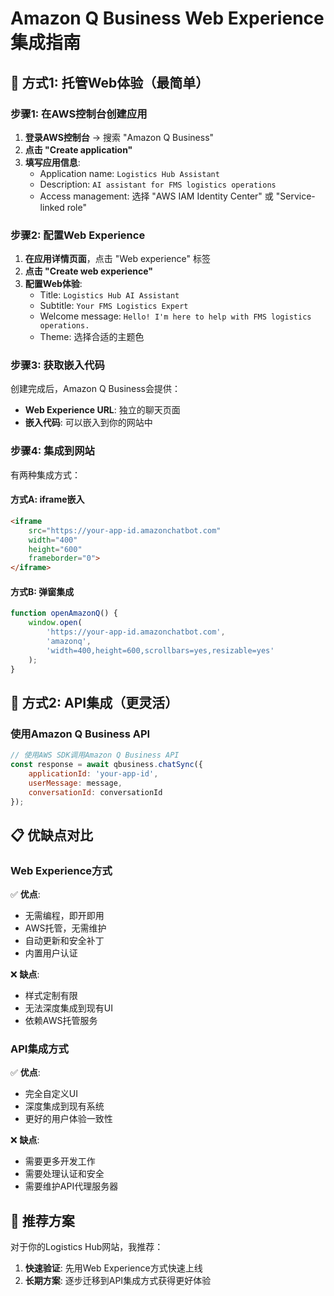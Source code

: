 # Amazon Q Business Web Experience 集成指南

## 🚀 方式1: 托管Web体验（最简单）

### 步骤1: 在AWS控制台创建应用
1. **登录AWS控制台** → 搜索 "Amazon Q Business"
2. **点击 "Create application"**
3. **填写应用信息**:
   - Application name: `Logistics Hub Assistant`
   - Description: `AI assistant for FMS logistics operations`
   - Access management: 选择 "AWS IAM Identity Center" 或 "Service-linked role"

### 步骤2: 配置Web Experience
1. **在应用详情页面**，点击 "Web experience" 标签
2. **点击 "Create web experience"**
3. **配置Web体验**:
   - Title: `Logistics Hub AI Assistant`
   - Subtitle: `Your FMS Logistics Expert`
   - Welcome message: `Hello! I'm here to help with FMS logistics operations.`
   - Theme: 选择合适的主题色

### 步骤3: 获取嵌入代码
创建完成后，Amazon Q Business会提供：
- **Web Experience URL**: 独立的聊天页面
- **嵌入代码**: 可以嵌入到你的网站中

### 步骤4: 集成到网站
有两种集成方式：

#### 方式A: iframe嵌入
```html
<iframe 
    src="https://your-app-id.amazonchatbot.com" 
    width="400" 
    height="600"
    frameborder="0">
</iframe>
```

#### 方式B: 弹窗集成
```javascript
function openAmazonQ() {
    window.open(
        'https://your-app-id.amazonchatbot.com',
        'amazonq',
        'width=400,height=600,scrollbars=yes,resizable=yes'
    );
}
```

## 🔧 方式2: API集成（更灵活）

### 使用Amazon Q Business API
```javascript
// 使用AWS SDK调用Amazon Q Business API
const response = await qbusiness.chatSync({
    applicationId: 'your-app-id',
    userMessage: message,
    conversationId: conversationId
});
```

## 📋 优缺点对比

### Web Experience方式
✅ **优点**:
- 无需编程，即开即用
- AWS托管，无需维护
- 自动更新和安全补丁
- 内置用户认证

❌ **缺点**:
- 样式定制有限
- 无法深度集成到现有UI
- 依赖AWS托管服务

### API集成方式  
✅ **优点**:
- 完全自定义UI
- 深度集成到现有系统
- 更好的用户体验一致性

❌ **缺点**:
- 需要更多开发工作
- 需要处理认证和安全
- 需要维护API代理服务器

## 🎯 推荐方案

对于你的Logistics Hub网站，我推荐：

1. **快速验证**: 先用Web Experience方式快速上线
2. **长期方案**: 逐步迁移到API集成方式获得更好体验
